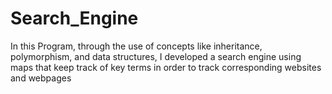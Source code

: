 # Search_Engine

In this Program, through the use of concepts like inheritance, polymorphism, and data structures, I developed a search engine using maps that keep track of 
key terms in order to track corresponding websites and webpages
